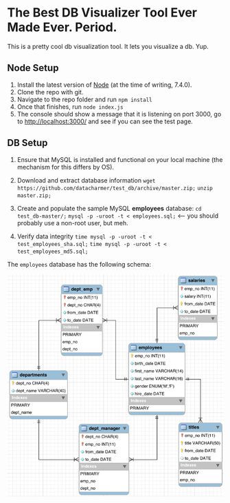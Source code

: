 # The Best DB Visualizer Tool Ever Made Ever. Period.

This is a pretty cool db visualization tool. It lets you visualize a db. Yup.

## Node Setup

1. Install the latest version of [Node](https://nodejs.org/) (at the time of writing, 7.4.0).
2. Clone the repo with git.
3. Navigate to the repo folder and run `npm install`
4. Once that finishes, run `node index.js`
5. The console should show a message that it is listening on port 3000, go to <http://localhost:3000/> and see if you can see the test page.


## DB Setup

1. Ensure that MySQL is installed and functional on your local machine (the mechanism for this differs by OS).

2. Download and extract database information
`wget https://github.com/datacharmer/test_db/archive/master.zip;`
`unzip master.zip;`

3. Create and populate the sample MySQL **employees** database:
`cd test_db-master/;`
`mysql -p -uroot -t < employees.sql;` <-- you should probably use a non-root user, but meh.

4.  Verify data integrity
`time mysql -p -uroot -t < test_employees_sha.sql;`
`time mysql -p -uroot -t < test_employees_md5.sql;`

The `employees` database has the following schema:

![](employees-schema.png)
